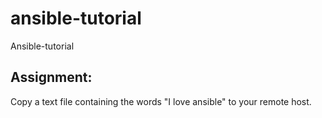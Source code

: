 # ansible-tutorial
Ansible-tutorial


## Assignment:

Copy a text file containing the words "I love ansible" to your remote host.
